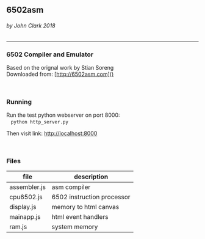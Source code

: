 ## 6502asm

###### by John Clark 2018
---

### 6502 Compiler and Emulator

Based on the orignal work by Stian Soreng  
Downloaded from: [http://6502asm.com]()

<br>

### Running

Run the test python webserver on port 8000:  
&nbsp;&nbsp;&nbsp;```python http_server.py```

Then visit link: [http://localhost:8000]()

<br>

### Files

file | description
------------ | -------------
assembler.js | asm compiler
cpu6502.js | 6502 instruction processor
display.js | memory to html canvas
mainapp.js | html event handlers
ram.js | system memory

